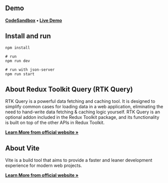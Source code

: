 ## Demo


**[CodeSandbox][1] &bullet; [Live Demo][2]**


## Install and run

```
npm install

# run
npm run dev

# run with json-server
npm run start
```


## About Redux Toolkit Query (RTK Query)
RTK Query is a powerful data fetching and caching tool. It is designed to simplify common cases for loading data in a web application, eliminating the need to hand-write data fetching & caching logic yourself. RTK Query is an optional addon included in the Redux Toolkit package, and its functionality is built on top of the other APIs in Redux Toolkit.

**[Learn More from official website »][3]**



## About Vite
Vite is a build tool that aims to provide a faster and leaner development experience for modern web projects.

**[Learn More from official website »][4]**


[1]: https://codesandbox.io/s/eed6q
[2]: https://eed6q.sse.codesandbox.io
[3]: https://redux-toolkit.js.org/rtk-query/overview
[4]: https://vitejs.dev/guide/